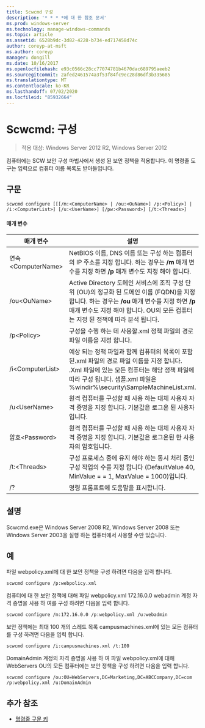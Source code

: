 ```yaml
---
title: Scwcmd 구성
description: '* * * *에 대 한 참조 문서'
ms.prod: windows-server
ms.technology: manage-windows-commands
ms.topic: article
ms.assetid: 6528b9dc-3d82-4228-b734-ed717458d74c
author: coreyp-at-msft
ms.author: coreyp
manager: dongill
ms.date: 10/16/2017
ms.openlocfilehash: e93c0566c28cc77074781b4670dac689795aeeb2
ms.sourcegitcommit: 2afed2461574a3f53f84fc9ec28d86df3b335685
ms.translationtype: MT
ms.contentlocale: ko-KR
ms.lasthandoff: 07/02/2020
ms.locfileid: "85932664"
---
```

# <a name="scwcmd-configure"></a>Scwcmd: 구성

> 적용 대상: Windows Server 2012 R2, Windows Server 2012

컴퓨터에는 SCW 보안 구성 마법사에서 생성 된 보안 정책을 적용합니다. 이 명령줄 도구는 입력으로 컴퓨터 이름 목록도 받아들입니다.

## <a name="syntax"></a>구문

```
scwcmd configure [[[/m:<ComputerName> | /ou:<OuName>] /p:<Policy>] | /i:<ComputerList>] [/u:<UserName>] [/pw:<Password>] [/t:<Threads>]
```

#### <a name="parameters"></a>매개 변수

|매개 변수|설명|
|---------|-----------|
|연속\<ComputerName>|NetBIOS 이름, DNS 이름 또는 구성 하는 컴퓨터의 IP 주소를 지정 합니다. 하는 경우는 **/m** 매개 변수를 지정 하면 **/p** 매개 변수도 지정 해야 합니다.|
|/ou\<OuName>|Active Directory 도메인 서비스에 조직 구성 단위 (OU)의 정규화 된 도메인 이름 (FQDN)을 지정합니다. 하는 경우는 **/ou** 매개 변수를 지정 하면 **/p** 매개 변수도 지정 해야 합니다. OU의 모든 컴퓨터는 지정 된 정책에 따라 분석 됩니다.|
|/p\<Policy>|구성을 수행 하는 데 사용할.xml 정책 파일의 경로 파일 이름을 지정 합니다.|
|/i\<ComputerList>|예상 되는 정책 파일과 함께 컴퓨터의 목록이 포함 된.xml 파일의 경로 파일 이름을 지정 합니다. .Xml 파일에 있는 모든 컴퓨터는 해당 정책 파일에 따라 구성 됩니다. 샘플.xml 파일은 %windir%\security\SampleMachineList.xml.|
|/u\<UserName>|원격 컴퓨터를 구성할 때 사용 하는 대체 사용자 자격 증명을 지정 합니다. 기본값은 로그온 된 사용자입니다.|
|암호\<Password>|원격 컴퓨터를 구성할 때 사용 하는 대체 사용자 자격 증명을 지정 합니다. 기본값은 로그온된 한 사용자의 암호입니다.|
|/t:\<Threads>|구성 프로세스 중에 유지 해야 하는 동시 처리 중인 구성 작업의 수를 지정 합니다 (DefaultValue 40, MinValue = = 1, MaxValue = 1000)입니다.|
|/?|명령 프롬프트에 도움말을 표시합니다.|

## <a name="remarks"></a>설명

Scwcmd.exe은 Windows Server 2008 R2, Windows Server 2008 또는 Windows Server 2003을 실행 하는 컴퓨터에서 사용할 수만 있습니다.

## <a name="examples"></a>예

파일 webpolicy.xml에 대 한 보안 정책을 구성 하려면 다음을 입력 합니다.
```
scwcmd configure /p:webpolicy.xml
```
컴퓨터에 대 한 보안 정책에 대해 파일 webpolicy.xml 172.16.0.0 webadmin 계정 자격 증명을 사용 하 여를 구성 하려면 다음을 입력 합니다.
```
scwcmd configure /m:172.16.0.0 /p:webpolicy.xml /u:webadmin
```
보안 정책에는 최대 100 개의 스레드 목록 campusmachines.xml에 있는 모든 컴퓨터를 구성 하려면 다음을 입력 합니다.
```
scwcmd configure /i:campusmachines.xml /t:100
```
DomainAdmin 계정의 자격 증명을 사용 하 여 파일 webpolicy.xml에 대해 WebServers OU의 모든 컴퓨터에는 보안 정책을 구성 하려면 다음을 입력 합니다.
```
scwcmd configure /ou:OU=WebServers,DC=Marketing,DC=ABCCompany,DC=com /p:webpolicy.xml /u:DomainAdmin
```

## <a name="additional-references"></a>추가 참조

- [명령줄 구문 키](command-line-syntax-key.md)